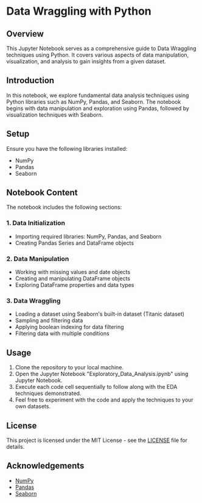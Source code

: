 # Data Wraggling with Python

## Overview
This Jupyter Notebook serves as a comprehensive guide to Data Wraggling techniques using Python. It covers various aspects of data manipulation, visualization, and analysis to gain insights from a given dataset. 

## Introduction
In this notebook, we explore fundamental data analysis techniques using Python libraries such as NumPy, Pandas, and Seaborn. The notebook begins with data manipulation and exploration using Pandas, followed by visualization techniques with Seaborn.

## Setup
Ensure you have the following libraries installed:
- NumPy
- Pandas
- Seaborn

## Notebook Content
The notebook includes the following sections:

### 1. Data Initialization
- Importing required libraries: NumPy, Pandas, and Seaborn
- Creating Pandas Series and DataFrame objects

### 2. Data Manipulation
- Working with missing values and date objects
- Creating and manipulating DataFrame objects
- Exploring DataFrame properties and data types

### 3. Data Wraggling
- Loading a dataset using Seaborn's built-in dataset (Titanic dataset)
- Sampling and filtering data
- Applying boolean indexing for data filtering
- Filtering data with multiple conditions

## Usage
1. Clone the repository to your local machine.
2. Open the Jupyter Notebook "Exploratory_Data_Analysis.ipynb" using Jupyter Notebook.
3. Execute each code cell sequentially to follow along with the EDA techniques demonstrated.
4. Feel free to experiment with the code and apply the techniques to your own datasets.

## License
This project is licensed under the MIT License - see the [LICENSE](LICENSE) file for details.

## Acknowledgements
- [NumPy](https://numpy.org/)
- [Pandas](https://pandas.pydata.org/)
- [Seaborn](https://seaborn.pydata.org/)

